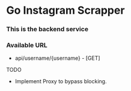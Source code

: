 # Go Instagram Scrapper

### This is the backend service

### Available URL

- api/username/{username} - [GET]

TODO
- Implement Proxy to bypass blocking.